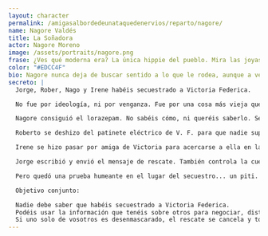 ```yaml
---
layout: character
permalink: /amigasalbordedeunataquedenervios/reparto/nagore/
name: Nagore Valdés
title: La Soñadora
actor: Nagore Moreno
image: /assets/portraits/nagore.png
frase: ¿Ves qué moderna era? La única hippie del pueblo. Mira las joyas de plástico. ¡Un plástico buenísimo!
color: "#EDCC4F"
bio: Nagore nunca deja de buscar sentido a lo que le rodea, aunque a veces su mente vaga demasiado. Nadie duda que sueñe despierta y que termina metida en peripecias poco convencionales. Acostumbra a ver la posibilidad de una gran historia en cualquier enredo. Su círculo sabe que ella sigue esperando que Natita cumpla una antigua promesa de hacer juntas “algo grande”.
secreto: |
  Jorge, Rober, Nago y Irene habéis secuestrado a Victoria Federica.

  No fue por ideología, ni por venganza. Fue por una cosa más vieja que la corona: dinero. Tenéis a la Borbona escondida en un trastero climatizado de Valdemoro, bajo llave y con acceso a una máquina de vending. Pedís un rescate de 200.000 € en bitcoins (idea de Rober) y bonos de Zara (idea de Nagore).

  Nagore consiguió el lorazepam. No sabéis cómo, ni queréis saberlo. Se lo dio a Victoria en su bebida sin que ella lo notara.

  Roberto se deshizo del patinete eléctrico de V. F. para que nadie supiera que había desaparecido.

  Irene se hizo pasar por amiga de Victoria para acercarse a ella en la fiesta.

  Jorge escribió y envió el mensaje de rescate. También controla la cuenta donde debéis recibir el dinero.

  Pero quedó una prueba humeante en el lugar del secuestro... un piti.

  Objetivo conjunto:

  Nadie debe saber que habéis secuestrado a Victoria Federica.
  Podéis usar la información que tenéis sobre otros para negociar, distraer o desviar sospechas.
  Si uno solo de vosotros es desenmascarado, el rescate se cancela y todos perdéis. Cuidado con las parejas de los secuestradores de vuestro equipo, tenerlos vigilados...
---
```

